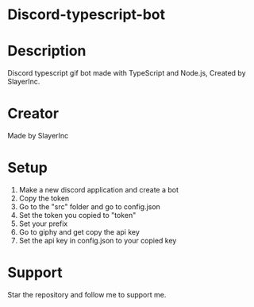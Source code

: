 # Discord-typescript-bot


# Description
Discord typescript gif bot made with TypeScript and Node.js, Created by SlayerInc.

# Creator
Made by SlayerInc

# Setup
1. Make a new discord application and create a bot
2. Copy the token
3. Go to the "src" folder and go to config.json
4. Set the token you copied to "token"
5. Set your prefix
6. Go to giphy and get copy the api key
7. Set the api key in config.json to your copied key

# Support
Star the repository and follow me to support me.
